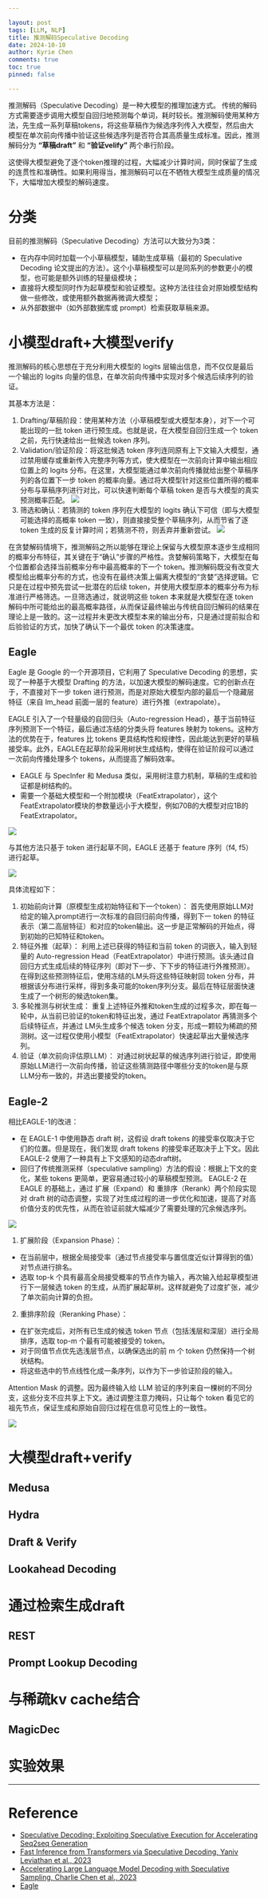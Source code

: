 ```yaml
---

layout: post
tags: [LLM, NLP]
title: 推测解码Speculative Decoding
date: 2024-10-10
author: Kyrie Chen
comments: true
toc: true
pinned: false

---
```


推测解码（Speculative Decoding）是一种大模型的推理加速方式。
传统的解码方式需要逐步调用大模型自回归地预测每个单词，耗时较长。推测解码使用某种方法，先生成一系列草稿tokens，将这些草稿作为候选序列传入大模型，然后由大模型在单次前向传播中验证这些候选序列是否符合其高质量生成标准。因此，推测解码分为 **“草稿draft”** 和 **“验证velify”** 两个串行阶段。

这使得大模型避免了逐个token推理的过程，大幅减少计算时间，同时保留了生成的连贯性和准确性。如果利用得当，推测解码可以在不牺牲大模型生成质量的情况下，大幅增加大模型的解码速度。

# 分类

目前的推测解码（Speculative Decoding）方法可以大致分为3类：
- 在内存中同时加载一个小草稿模型，辅助生成草稿（最初的 Speculative Decoding 论文提出的方法）。这个小草稿模型可以是同系列的参数更小的模型，也可能是额外训练的轻量级模块；
- 直接将大模型同时作为起草模型和验证模型。这种方法往往会对原始模型结构做一些修改，或使用额外数据再微调大模型；
- 从外部数据中（如外部数据库或 prompt）检索获取草稿来源。

# 小模型draft+大模型verify

推测解码的核心思想在于充分利用大模型的 logits 层输出信息，而不仅仅是最后一个输出的 logits 向量的信息，在单次前向传播中实现对多个候选后续序列的验证。

其基本方法是：

1. Drafting/草稿阶段：使用某种方法（小草稿模型或大模型本身），对下一个可能出现的一批 token 进行预生成。也就是说，在大模型自回归生成一个 token 之前，先行快速给出一批候选 token 序列。
2. Validation/验证阶段：将这批候选 token 序列连同原有上下文输入大模型，通过禁用缓存或重新传入完整序列等方式，使大模型在一次前向计算中输出相应位置上的 logits 分布。在这里，大模型能通过单次前向传播就给出整个草稿序列的各位置下一步 token 的概率向量。通过将大模型针对这些位置所得的概率分布与草稿序列进行对比，可以快速判断每个草稿 token 是否与大模型的真实预测概率匹配。
   ![](https://raw.githubusercontent.com/kakack/kakack.github.io/master/_images/241010-01.gif)
3. 筛选和确认：若猜测的 token 序列在大模型的 logits 确认下可信（即与大模型可能选择的高概率 token 一致），则直接接受整个草稿序列，从而节省了逐 token 生成的反复计算时间；若猜测不符，则丢弃并重新尝试。
    ![](https://raw.githubusercontent.com/kakack/kakack.github.io/master/_images/241010-02.gif)

在贪婪解码情境下，推测解码之所以能够在理论上保留与大模型原本逐步生成相同的概率分布特征，其关键在于“确认”步骤的严格性。贪婪解码策略下，大模型在每个位置都会选择当前概率分布中最高概率的下一个 token。推测解码既没有改变大模型给出概率分布的方式，也没有在最终决策上偏离大模型的“贪婪”选择逻辑。它只是在过程中预先尝试一批潜在的后续 token，并使用大模型原本的概率分布为标准进行严格筛选。一旦筛选通过，就说明这些 token 本来就是大模型在逐 token 解码中所可能给出的最高概率路径，从而保证最终输出与传统自回归解码的结果在理论上是一致的。这一过程并未更改大模型本来的输出分布，只是通过提前拟合和后验验证的方式，加快了确认下一个最优 token 的决策速度。

## Eagle

Eagle 是 Google 的一个开源项目，它利用了 Speculative Decoding 的思想，实现了一种基于大模型 Drafting 的方法，以加速大模型的解码速度。它的创新点在于，不直接对下一步 token 进行预测，而是对原始大模型内部的最后一个隐藏层特征（来自 lm_head 前面一层的 feature）进行外推（extrapolate）。

EAGLE 引入了一个轻量级的自回归头（Auto-regression Head），基于当前特征序列预测下一个特征，最后通过冻结的分类头将 features 映射为 tokens。这种方法的优势在于，features 比 tokens 更具结构性和规律性，因此能达到更好的草稿接受率。此外，EAGLE在起草阶段采用树状生成结构，使得在验证阶段可以通过一次前向传播处理多个 tokens，从而提高了解码效率。
- EAGLE 与 SpecInfer 和 Medusa 类似，采用树注意力机制，草稿的生成和验证都是树结构的。
- 需要一个基础大模型和一个附加模块（FeatExtrapolator），这个 FeatExtrapolator模块的参数量远小于大模型，例如70B的大模型对应1B的 FeatExtrapolator。

![](https://raw.githubusercontent.com/kakack/kakack.github.io/master/_images/241010-03.png)

与其他方法只基于 token 进行起草不同，EAGLE 还基于 feature 序列（f4, f5）进行起草。

![](https://raw.githubusercontent.com/kakack/kakack.github.io/master/_images/241010-04.png)

具体流程如下：
1. 初始前向计算（原模型生成初始特征和下一个token）：
首先使用原始LLM对给定的输入prompt进行一次标准的自回归前向传播，得到下一 token 的特征表示（第二高层特征）和对应的token输出。这一步是正常解码的开始点，得到初始的已知特征和token。
2. 特征外推（起草）：
利用上述已获得的特征和当前 token 的词嵌入，输入到轻量的 Auto-regression Head（FeatExtrapolator）中进行预测。该头通过自回归方式生成后续的特征序列（即对下一步、下下步的特征进行外推预测）。
在得到这些预测特征后，使用冻结的LM头将这些特征映射回 token 分布，并根据该分布进行采样，得到多条可能的token序列分支。最后在特征层面快速生成了一个树形的候选token集。
3. 多轮推测与树状生成：
重复上述特征外推和token生成的过程多次，即在每一轮中，从当前已验证的token和特征出发，通过 FeatExtrapolator 再猜测多个后续特征点，并通过 LM头生成多个候选 token 分支，形成一颗较为稀疏的预测树。这一过程仅使用小模型（FeatExtrapolator）快速起草出大量候选序列。
4. 验证（单次前向评估原LLM）：
对通过树状起草的候选序列进行验证，即使用原始LLM进行一次前向传播，验证这些猜测路径中哪些分支的token是与原LLM分布一致的，并选出要接受的token。

## Eagle-2

相比EAGLE-1的改进：
- 在 EAGLE-1 中使用静态 draft 树，这假设 draft tokens 的接受率仅取决于它们的位置。但是现在，我们发现 draft tokens 的接受率还取决于上下文。因此 EAGLE-2 使用了一种具有上下文感知的动态draft树。
- 回归了传统推测采样（speculative sampling）方法的假设：根据上下文的变化，某些 tokens 更简单，更容易通过较小的草稿模型预测。
EAGLE-2 在 EAGLE 的基础上，通过 扩展（Expand）和 重排序（Rerank）两个阶段实现对 draft 树的动态调整，实现了对生成过程的进一步优化和加速，提高了对高价值分支的优先性，从而在验证前就大幅减少了需要处理的冗余候选序列。

![](https://raw.githubusercontent.com/kakack/kakack.github.io/master/_images/241010-05.png)

1. 扩展阶段（Expansion Phase）：
- 在当前层中，根据全局接受率（通过节点接受率与置信度近似计算得到的值）对节点进行排名。
- 选取 top-k 个具有最高全局接受概率的节点作为输入，再次输入给起草模型进行下一层候选 token 的生成，从而扩展起草树。这样就避免了过度扩张，减少了单次前向计算的负担。
2. 重排序阶段（Reranking Phase）：
- 在扩张完成后，对所有已生成的候选 token 节点（包括浅层和深层）进行全局排序，选取 top-m 个最有可能被接受的 token。
- 对于同值节点优先选浅层节点，以确保选出的前 m 个 token 仍然保持一个树状结构。
- 将这些选中的节点线性化成一条序列，以作为下一步验证阶段的输入。

Attention Mask 的调整。因为最终输入给 LLM 验证的序列来自一棵树的不同分支，这些分支不应共享上下文。通过调整注意力掩码，只让每个 token 看见它的祖先节点，保证生成和原始自回归过程在信息可见性上的一致性。

![](https://raw.githubusercontent.com/kakack/kakack.github.io/master/_images/241010-06.png)

# 大模型draft+verify

## Medusa

## Hydra

## Draft & Verify

## Lookahead Decoding

# 通过检索生成draft

## REST

## Prompt Lookup Decoding

# 与稀疏kv cache结合

## MagicDec

# 实验效果

---

# Reference

- [Speculative Decoding: Exploiting Speculative Execution for Accelerating Seq2seq Generation](https://arxiv.org/abs/2203.16487)
- [Fast Inference from Transformers via Speculative Decoding, Yaniv Leviathan et al., 2023](https://arxiv.org/abs/2211.17192)
- [Accelerating Large Language Model Decoding with Speculative Sampling, Charlie Chen et al., 2023](https://arxiv.org/abs/2302.01318)
- [Eagle](https://github.com/SafeAILab/EAGLE)

